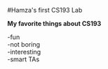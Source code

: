 #Hamza's first CS193 Lab

**My favorite things about CS193**

-fun  
-not boring    
-interesting  
-smart TAs  
